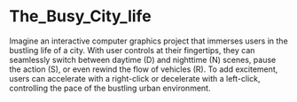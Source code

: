 # The_Busy_City_life
Imagine an interactive computer graphics project that immerses users in the bustling life of a city. With user controls at their fingertips, they can seamlessly switch between daytime (D) and nighttime (N) scenes, pause the action (S), or even rewind the flow of vehicles (R). To add excitement, users can accelerate with a right-click or decelerate with a left-click, controlling the pace of the bustling urban environment.
